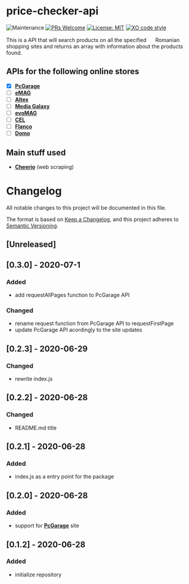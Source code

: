 # price-checker-api

![Maintenance](https://img.shields.io/maintenance/yes/2020?style=flat-square)
[![PRs Welcome](https://img.shields.io/badge/PRs-welcome-brightgreen.svg?style=flat-square)](http://makeapullrequest.com)
[![License: MIT](https://img.shields.io/badge/License-MIT-yellow.svg?style=flat-square)](https://github.com/octavian-regatun/price-checker-backend/blob/master/LICENSE.md)
[![XO code style](https://img.shields.io/badge/code_style-XO-5ed9c7.svg?style=flat-square)](https://github.com/xojs/xo)

This is a API that will search products on all the specified <img src="https://upload.wikimedia.org/wikipedia/commons/thumb/7/73/Flag_of_Romania.svg/1200px-Flag_of_Romania.svg.png" width="16"> Romanian <img src="https://upload.wikimedia.org/wikipedia/commons/thumb/7/73/Flag_of_Romania.svg/1200px-Flag_of_Romania.svg.png" width="16"> shopping sites and returns an array with information about the products found.

## APIs for the following online stores
- [x] **[PcGarage](https://www.pcgarage.ro/)**
- [ ] **[eMAG](https://www.emag.ro/)**
- [ ] **[Altex](https://altex.ro/)**
- [ ] **[Media Galaxy](https://mediagalaxy.ro/)**
- [ ] **[evoMAG](https://evomag.ro/)**
- [ ] **[CEL](https://cel.ro/)**
- [ ] **[Flanco](https://flanco.ro/)**
- [ ] **[Domo](https://domo.ro/)**

## Main stuff used
- **[Cheerio](https://www.npmjs.com/package/cheerio)** (web scraping)

# Changelog
All notable changes to this project will be documented in this file.

The format is based on [Keep a Changelog](https://keepachangelog.com/en/1.0.0/),
and this project adheres to [Semantic Versioning](https://semver.org/spec/v2.0.0.html).

## [Unreleased]

## [0.3.0] - 2020-07-1

### Added

- add requestAllPages function to PcGarage API

### Changed

- rename request function from PcGarage API to requestFirstPage
- update PcGarage API acordingly to the site updates

## [0.2.3] - 2020-06-29

### Changed

- rewrite index.js

## [0.2.2] - 2020-06-28

### Changed

- README.md title

## [0.2.1] - 2020-06-28

### Added

- index.js as a entry point for the package

## [0.2.0] - 2020-06-28

### Added

- support for **[PcGarage](https://www.pcgarage.ro)** site 

## [0.1.2] - 2020-06-28

### Added

- initialize repository
